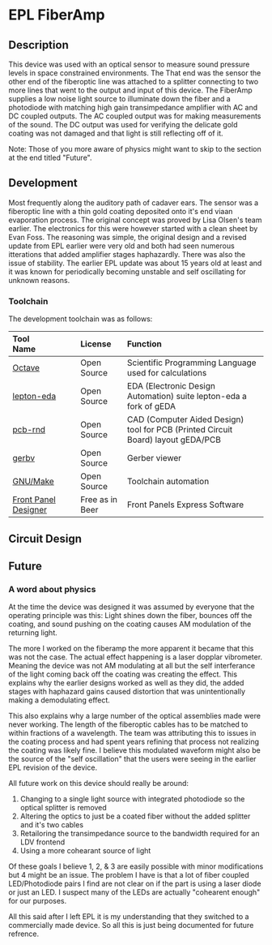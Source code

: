# EPL FiberAmp

## Description

This device was used with an optical sensor to measure sound pressure levels in space constrained environments. The That end was the sensor the other end of the fiberoptic line was attached to a splitter connecting to two more lines that went to the output and input of this device. The FiberAmp supplies a low noise light source to illuminate down the fiber and a photodiode with matching high gain transimpedance amplifier with AC and DC coupled outputs. The AC coupled output was for making measurements of the sound. The DC output was used for verifying the delicate gold coating was not damaged and that light is still reflecting off of it.

Note: Those of you more aware of physics might want to skip to the section at the end titled "Future".

## Development

Most frequently along the auditory path of cadaver ears. The sensor was a fiberoptic line with a thin gold coating deposited onto it's end viaan evaporation process. The original concept was proved by Lisa Olsen's team earlier. The electronics for this were however started with a clean sheet by Evan Foss. The reasoning was simple, the original design and a revised update from EPL earlier were very old and both had seen numerous itterations that added amplifier stages haphazardly. There was also the issue of stability. The earlier EPL update was about 15 years old at least and it was known for periodically becoming unstable and self oscillating for unknown reasons.

### Toolchain

The development toolchain was as follows:

|Tool Name             | License        | Function
|:---------------      | :------------- | :-----------------
|<a href="https://octave.org/">Octave</a>                                                    | Open Source       | Scientific Programming Language used for calculations
|<a href="https://github.com/lepton-eda/lepton-eda">lepton-eda</a>                           | Open Source       | EDA (Electronic Design Automation) suite lepton-eda a fork of gEDA
|<a href="http://repo.hu/projects/pcb-rnd/">pcb-rnd</a>                                      | Open Source       | CAD (Computer Aided Design) tool for PCB (Printed Circuit Board) layout gEDA/PCB
|<a href="https://gerbv.github.io/">gerbv</a>                                                | Open Source       | Gerber viewer
|<a href="https://www.gnu.org/software/make/">GNU/Make</a>                                   | Open Source       | Toolchain automation
|<a href="https://www.frontpanelexpress.com/front-panel-designer">Front Panel Designer</a>   | Free as in Beer   | Front Panels Express Software


## Circuit Design



## Future

### A word about physics

At the time the device was designed it was assumed by everyone that the operating principle was this:
Light shines down the fiber, bounces off the coating, and sound pushing on the coating causes AM modulation of the returning light.

The more I worked on the fiberamp the more apparent it became that this was not the case. The actual effect happening is a laser dopplar vibrometer. Meaning the device was not AM modulating at all but the self interferance of the light coming back off the coating was creating the effect. This explains why the earlier designs worked as well as they did, the added stages with haphazard gains caused distortion that was unintentionally making a demodulating effect.

This also explains why a large number of the optical assemblies made were never working. The length of the fiberoptic cables has to be matched to within fractions of a wavelength. The team was attributing this to issues in the coating process and had spent years refining that process not realizing the coating was likely fine. I believe this modulated waveform might also be the source of the "self oscillation" that the users were seeing in the earlier EPL revision of the device.

All future work on this device should really be around:
1. Changing to a single light source with integrated photodiode so the optical splitter is removed
2. Altering the optics to just be a coated fiber without the added splitter and it's two cables
3. Retailoring the transimpedance source to the bandwidth required for an LDV frontend
4. Using a more cohearant source of light

Of these goals I believe 1, 2, & 3 are easily possible with minor modifications but 4 might be an issue. The problem I have is that a lot of fiber coupled LED/Photodiode pairs I find are not clear on if the part is using a laser diode or just an LED. I suspect many of the LEDs are actually "cohearent enough" for our purposes.

All this said after I left EPL it is my understanding that they switched to a commercially made device. So all this is just being documented for future refrence.

